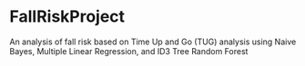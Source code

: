 # FallRiskProject

An analysis of fall risk based on Time Up and Go (TUG) analysis using Naive Bayes, Multiple Linear Regression, and ID3 Tree Random Forest